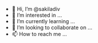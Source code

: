 - 👋 Hi, I’m @sakiladiv
- 👀 I’m interested in ...
- 🌱 I’m currently learning ...
- 💞️ I’m looking to collaborate on ...
- 📫 How to reach me ...

<!---
sakiladiv/sakiladiv is a ✨ special ✨ repository because its `README.md` (this file) appears on your GitHub profile.
You can click the Preview link to take a look at your changes.
--->
